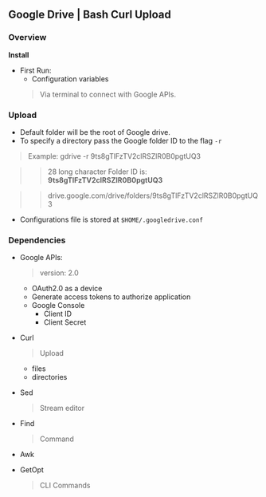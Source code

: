 
## __Google Drive | Bash Curl Upload__ ##

### Overview ###

__Install__

- First Run: 
	- Configuration variables
	> Via terminal to connect with Google APIs.

### Upload ###

 - Default folder will be the root of Google drive.
 - To specify a directory pass the Google folder ID to the flag ``-r``

> Example: gdrive -r 9ts8gTlFzTV2clRSZlR0B0pgtUQ3

> > 28 long character Folder ID is: __9ts8gTlFzTV2clRSZlR0B0pgtUQ3__

> > drive.google.com/drive/folders/9ts8gTlFzTV2clRSZlR0B0pgtUQ3

 - Configurations file is stored at ``$HOME/.googledrive.conf``


### Dependencies ###

- Google APIs:
  > version: 2.0	
  - OAuth2.0 as a device
  - Generate access tokens to authorize application
  - Google Console
	- Client ID
	- Client Secret

- Curl
 	> Upload
	- files
	- directories

- Sed
	> Stream editor

- Find
	> Command

- Awk

- GetOpt
	> CLI Commands
